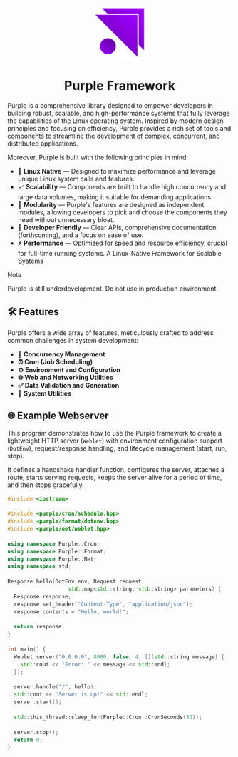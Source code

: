 <p align="center">
    <img src="assets/purple-logo.png" width="120" />
</p>
<h1 align="center">Purple Framework</h1>

Purple is a comprehensive library designed to empower developers in building robust, scalable, and high-performance systems that fully leverage the capabilities of the Linux operating system. Inspired by modern design principles and focusing on efficiency, Purple provides a rich set of tools and components to streamline the development of complex, concurrent, and distributed applications.

Moreover, Purple is built with the following principles in mind:

- **🐧 Linux Native** — Designed to maximize performance and leverage unique Linux system calls and features.
- **📈 Scalability** — Components are built to handle high concurrency and large data volumes, making it suitable for demanding applications.
- **🧩 Modularity** — Purple's features are designed as independent modules, allowing developers to pick and choose the components they need without unnecessary bloat.
- **🤝 Developer Friendly** — Clear APIs, comprehensive documentation (forthcoming), and a focus on ease of use.
- **⚡ Performance** — Optimized for speed and resource efficiency, crucial for full-time running systems. A Linux-Native Framework for Scalable Systems

> [!NOTE]
> Purple is still underdevelopment. Do not use in production environment.

## 🛠️ Features

Purple offers a wide array of features, meticulously crafted to address common challenges in system development:

- **🔄 Concurrency Management**
- **⏰ Cron (Job Scheduling)**
- **⚙️ Environment and Configuration**
- **🌐 Web and Networking Utilities**
- **✅ Data Validation and Generation**
- **🔧 System Utilities**

## 🌐 Example Webserver

This program demonstrates how to use the Purple framework to create a lightweight HTTP server (`Weblet`) with environment configuration support (`DotEnv`), request/response handling, and lifecycle management (start, run, stop).

It defines a handshake handler function, configures the server, attaches a route, starts serving requests, keeps the server alive for a period of time, and then stops gracefully.

```cpp
#include <iostream>

#include <purple/cron/schedule.hpp>
#include <purple/format/dotenv.hpp>
#include <purple/net/weblet.hpp>

using namespace Purple::Cron;
using namespace Purple::Format;
using namespace Purple::Net;
using namespace std;

Response hello(DotEnv env, Request request,
                   std::map<std::string, std::string> parameters) {
  Response response;
  response.set_header("Content-Type", "application/json");
  response.contents = "Hello, world!";

  return response;
}

int main() {
  Weblet server("0.0.0.0", 8080, false, 4, [](std::string message) {
    std::cout << "Error: " << message << std::endl;
  });

  server.handle("/", hello);
  std::cout << "Server is up!" << std::endl;
  server.start();

  std::this_thread::sleep_for(Purple::Cron::CronSeconds(30));

  server.stop();
  return 0;
}

```
